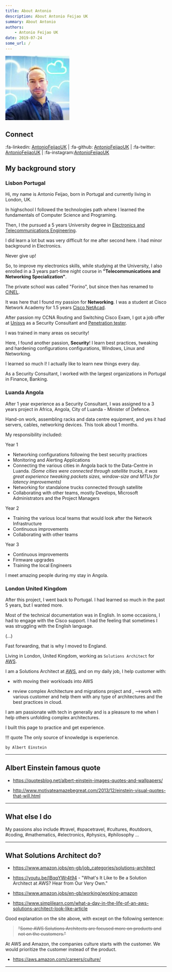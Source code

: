 ```yaml
---
title: About Antonio
description: About Antonio Feijao UK
summary: About Antonio 
authors:
    - Antonio Feijao UK
date: 2019-07-24
some_url: /
---
```


![Antonio Feijao UK](../assets/images/Antonio-Feijao-cover-photo.jpg)

## Connect

:fa-linkedin: [AntonioFeijaoUK](https://www.linkedin.com/in/antoniofeijaouk/) | :fa-github:   [AntonioFeijaoUK](https://github.com/antoniofeijaouk/) | :fa-twitter:  [AntonioFeijaoUK](https://twitter.com/antoniofeijaouk) | :fa-instagram:[AntonioFeijaoUK](https://www.instagram.com/AntonioFeijaoUK/)

## My background story

### Lisbon Portugal

Hi, my name is Antonio Feijao, born in Portugal and currently living in London, UK.

In highschool I followed the technologies path where I learned the fundamentals of Computer Science and Programing.

Then, I the pursued a 5 years University degree in [Electronics and Telecommunications Engineering](https://www.isel.pt/en/courses/master-degree/eletronis-and-telecommunications-engineering).

I did learn a lot but was very difficult for me after second here. I had minor background in Electronics.

Never give up!

So, to improve my electronics skills, while studying at the University, I also enrolled in a 3 years part-time night course in **"Telecommunications and Networking Specialization"**.

The private school was called "Forino", but since then has renamed to [CINEL](https://www.cinel.pt/appv2/O-CINEL/Certificacoes).

It was here that I found my passion for **Networking**. I was a student at Cisco Network Academy for 1.5 years [Cisco NetAcad](https://www.netacad.com/).

After passion my CCNA Routing and Switching Cisco Exam, I got a job offer at [Unisys](https://www.unisys.com/) as a Security Consultant and [Penetration tester](https://en.wikipedia.org/wiki/Penetration_test).

I was trained in many areas os security!

Here, I found another passion, **Security**! I learn best practices, tweaking and hardening configurations configurations, Windows, Linux and Networking.

I learned so much I! I actually like to learn new things every day.

As a Security Consultant, I worked with the largest organizations in Portugal in Finance, Banking.

### Luanda Angola

After 1 year experience as a Security Consultant, I was assigned to a 3 years project in Africa, Angola, City of Luanda - Minister of Defence.

Hand-on work, assembling racks and data centre equipment, and yes it had servers, cables, networking devices. This took about 1 months.

My responsibility included:

Year 1

- Networking configurations following the best security practices
- Monitoring and Alerting Applications
- Connecting the various cities in Angola back to the Data-Centre in Luanda. *(Some cities were connected through satellite trucks, it was great experience tweaking packets sizes, window-size and MTUs for latency improvements)*
- Networking for standalone trucks connected through satellite
- Collaborating with other teams, mostly Develops, Microsoft Administrators and the Project Managers

Year 2

- Training the various local teams that would look after the Network Infrastructure
- Continuous improvements
- Collaborating with other teams

Year 3

- Continuous improvements
- Firmware upgrades
- Training the local Engineers

I meet amazing people during my stay in Angola.

### London United Kingdom

After this project, I went back to Portugal. I had learned so much in the past 5 years, but I wanted more.

Most of the technical documentation was in English. In some occasions, I had to engage with the Cisco support. I had the feeling that sometimes I was struggling with the English language.

(...)

Fast forwarding, that is why I moved to England.

Living in London, United Kingdom, working as `Solutions Architect` for [AWS](https://aws.amazon.com).

I am a Solutions Architect at [AWS](https://aws.amazon.com), and on my daily job, I help customer with:

- with moving their workloads into AWS

- review complex Architecture and migrations project and ,  -->work with various customer and help them with any type of architectures and the best practices in cloud.

I am am passionate with tech in generally and is a pleasure to me when I help others unfolding complex architectures.

I built this page to practice and get experience.

!!! quote
    The only source of knowledge is experience.
    
    by Albert Einstein
---

## Albert Einstein famous quote

* https://quotesblog.net/albert-einstein-images-quotes-and-wallpapers/

* http://www.motivateamazebegreat.com/2013/12/einstein-visual-quotes-that-will.html

---

## What else I do

My passions also include #travel, #spacetravel, #cultures, #outdoors, #coding, #mathematics, #electronics, #physics, #philosophy ...

---

## What Solutions Architect do?

* <https://www.amazon.jobs/en-gb/job_categories/solutions-architect>

* <https://youtu.be/IBqqYWr4t94> - "What's It Like to Be a Solution Architect at AWS? Hear from Our Very Own."

* <https://www.amazon.jobs/en-gb/working/working-amazon>

* <https://www.simplilearn.com/what-a-day-in-the-life-of-an-aws-solutions-architect-look-like-article>

Good explanation on the site above, with except on the following sentence: 

> <s>"Some AWS Solutions Architects are focused more on products and not on the customers."</s>


At AWS and Amazon, the companies culture starts with the customer. We would prioritize the customer instead of the product. 

* <https://aws.amazon.com/careers/culture/>

---



